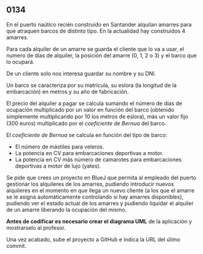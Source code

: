 ## 0134

En el puerto naútico recién construido en Santander alquilan amarres para que atraquen barcos de distinto tipo. En la actualidad hay construidos 4 amarres. 

Para cada alquiler de un amarre se guarda el cliente que lo va a usar, el numero de días de alquiler, la posición del amarre (0, 1, 2 o 3) y el barco que lo ocupará. 

De un cliente solo nos interesa guardar su nombre y su DNI.

Un barco se caracteriza por su matrícula, su eslora (la longitud de la embarcación) en metros y su año de fabricación.

El precio del alquiler a pagar se calcula sumando el número de días de ocupación  multiplicado por un valor en función del  barco (obtenido simplemente multiplicando por 10 los metros de eslora), más un valor ﬁjo (300 euros) multiplicado por el _coeficiente de Bernua_ del barco. 

El _coeficiente de Bernua_ se calcula en función del tipo de barco: 

* El número de mástiles para veleros.
* La potencia en CV para embarcaciones deportivas a motor.
* La potencia en CV más número de camarotes para embarcaciones deportivas a motor de lujo (yates).

Se pide que crees un proyecto en BlueJ que permita al empleado del puerto gestionar los alquileres de los amarres, pudiendo introducir nuevos alquileres en el momento en que llega un nuevo cliente (a los que el amarre se le asigna automáticamente controlando si hay amarres disponibles), pudiendo ver el estado actual de los amarres y pudiendo liquidar el alquiler de un amarre liberando la ocupación del mismo.

__Antes de codificar es necesario crear el diagrama UML__ de la aplicación y mostrarselo al profesor.

Una vez acabado, sube el proyecto a GitHub e indica la URL del úlimo commit.
